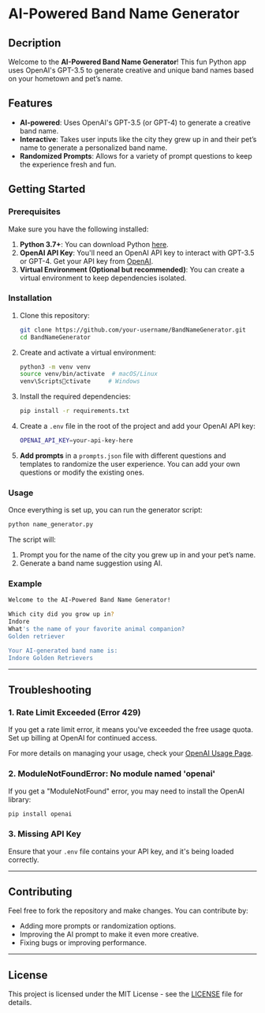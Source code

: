 # AI-Powered Band Name Generator

## Decription

Welcome to the **AI-Powered Band Name Generator**! This fun Python app uses OpenAI's GPT-3.5 to generate creative and unique band names based on your hometown and pet’s name.

## Features

- **AI-powered**: Uses OpenAI's GPT-3.5 (or GPT-4) to generate a creative band name.
- **Interactive**: Takes user inputs like the city they grew up in and their pet’s name to generate a personalized band name.
- **Randomized Prompts**: Allows for a variety of prompt questions to keep the experience fresh and fun.

## Getting Started

### Prerequisites

Make sure you have the following installed:

1. **Python 3.7+**: You can download Python [here](https://www.python.org/downloads/).
2. **OpenAI API Key**: You'll need an OpenAI API key to interact with GPT-3.5 or GPT-4. Get your API key from [OpenAI](https://platform.openai.com/account/api-keys).
3. **Virtual Environment (Optional but recommended)**: You can create a virtual environment to keep dependencies isolated.

### Installation

1. Clone this repository:

   ```bash
   git clone https://github.com/your-username/BandNameGenerator.git
   cd BandNameGenerator
   ```

2. Create and activate a virtual environment:

   ```bash
   python3 -m venv venv
   source venv/bin/activate  # macOS/Linux
   venv\Scriptsctivate     # Windows
   ```

3. Install the required dependencies:

   ```bash
   pip install -r requirements.txt
   ```

4. Create a `.env` file in the root of the project and add your OpenAI API key:

   ```bash
   OPENAI_API_KEY=your-api-key-here
   ```

5. **Add prompts** in a `prompts.json` file with different questions and templates to randomize the user experience. You can add your own questions or modify the existing ones.

### Usage

Once everything is set up, you can run the generator script:

```bash
python name_generator.py
```

The script will:

1. Prompt you for the name of the city you grew up in and your pet’s name.
2. Generate a band name suggestion using AI.

### Example

```bash
Welcome to the AI-Powered Band Name Generator!

Which city did you grow up in?
Indore
What's the name of your favorite animal companion?
Golden retriever

Your AI-generated band name is:
Indore Golden Retrievers
```

---

## Troubleshooting

### 1. **Rate Limit Exceeded (Error 429)**

If you get a rate limit error, it means you've exceeded the free usage quota. Set up billing at OpenAI for continued access.

For more details on managing your usage, check your [OpenAI Usage Page](https://platform.openai.com/account/usage).

### 2. **ModuleNotFoundError: No module named 'openai'**

If you get a "ModuleNotFound" error, you may need to install the OpenAI library:

```bash
pip install openai
```

### 3. **Missing API Key**

Ensure that your `.env` file contains your API key, and it's being loaded correctly.

---

## Contributing

Feel free to fork the repository and make changes. You can contribute by:

- Adding more prompts or randomization options.
- Improving the AI prompt to make it even more creative.
- Fixing bugs or improving performance.

---

## License

This project is licensed under the MIT License - see the [LICENSE](LICENSE) file for details.
